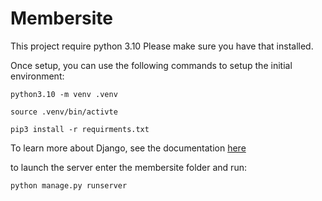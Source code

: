 # Membersite

This project require python 3.10
Please make sure you have that installed.

Once setup, you can use the following commands to setup the initial environment:

```shell
python3.10 -m venv .venv

source .venv/bin/activte

pip3 install -r requirments.txt

```

To learn more about Django, see the documentation [here](https://docs.djangoproject.com/en/5.0/intro/tutorial01/)


to launch the server enter the membersite folder and run:

```shell
python manage.py runserver

```

